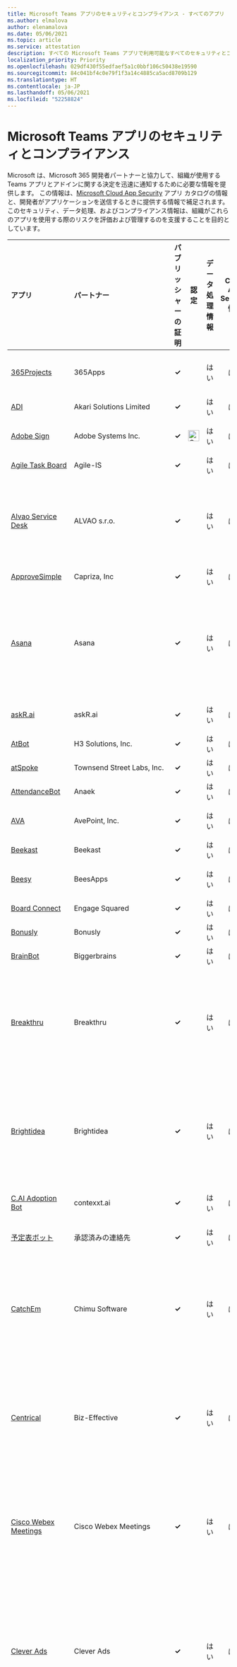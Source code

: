 ```yaml
---
title: Microsoft Teams アプリのセキュリティとコンプライアンス - すべてのアプリ
ms.author: elmalova
author: elenamalova
ms.date: 05/06/2021
ms.topic: article
ms.service: attestation
description: すべての Microsoft Teams アプリで利用可能なすべてのセキュリティとコンプライアンスの情報。
localization_priority: Priority
ms.openlocfilehash: 029df430f55edfaef5a1c0bbf106c50438e19590
ms.sourcegitcommit: 84c041bf4c0e79f1f3a14c4885ca5acd8709b129
ms.translationtype: HT
ms.contentlocale: ja-JP
ms.lasthandoff: 05/06/2021
ms.locfileid: "52258824"
---
```

# <a name="microsoft-teams-app-security-and-compliance"></a>Microsoft Teams アプリのセキュリティとコンプライアンス

Microsoft は、Microsoft 365 開発者パートナーと協力して、組織が使用する Teams アプリとアドインに関する決定を迅速に通知するために必要な情報を提供します。 この情報は、[Microsoft Cloud App Security](https://www.microsoft.com/ja-JP/enterprise-mobility-security/cloud-app-security) アプリ カタログの情報と、開発者がアプリケーションを送信するときに提供する情報で補足されます。 このセキュリティ、データ処理、およびコンプライアンス情報は、組織がこれらのアプリを使用する際のリスクを評価および管理するのを支援することを目的としています。

| **アプリ** | **パートナー** | **パブリッシャーの証明** | **認定** | **データ処理情報** | **Cloud App Security 情報**  | **アプリの機能** |
|:--------|:------------|:----------------------:|:-------------:|:-----------------------------:|:----------------------------------:|:---------------------|
| [365Projects](./365apps-365projects.md) | 365Apps | **✓** |  | はい | はい | タブ、コネクタ |
| [ADI](./akari-solutions-limited-adi.md) | Akari Solutions Limited | **✓** |  | はい | はい | ボット |
| [Adobe Sign](./adobe-systems-inc-sign.md) | Adobe Systems Inc. | **✓** | <img alt="Certified application badge" src="../media/certified-badge.png" height="25" width="25" /> | はい | はい | ボット、タブ |
| [Agile Task Board](./agile-is-task-board.md) | Agile-IS | **✓** |  | はい | はい | タブ |
| [Alvao Service Desk](./alvao-sro-service-desk.md) | ALVAO s.r.o. | **✓** |  | はい | はい | ボット、メッセージングの拡張機能 |
| [ApproveSimple](./capriza-inc-approvesimple.md) | Capriza, Inc | **✓** |  | はい | はい | ボット |
| [Asana](./asana.md) | Asana | **✓** |  | はい | はい | ボット、タブ、メッセージングの拡張機能 |
| [askR.ai](./askrai.md) | askR.ai | **✓** |  | はい | はい | ボット、タブ |
| [AtBot](./h3-solutions-inc-atbot.md) | H3 Solutions, Inc. | **✓** |  | はい | はい | ボット |
| [atSpoke](./townsend-street-labs-inc-atspoke.md) | Townsend Street Labs, Inc. | **✓** |  | はい | はい | ボット |
| [AttendanceBot](./anaek-attendancebot.md) | Anaek | **✓** |  | はい | はい | ボット |
| [AVA](./avepoint-inc-ava.md) | AvePoint, Inc. | **✓** |  | はい | はい | ボット、タブ |
| [Beekast](./beekast.md) | Beekast | **✓** |  | はい | はい | タブ |
| [Beesy](./beesapps-beesy.md) | BeesApps | **✓** |  | はい | はい | ボット、タブ |
| [Board Connect](./engage-squared-board-connect.md) | Engage Squared | **✓** |  | はい | はい | タブ |
| [Bonusly](./bonusly.md) | Bonusly | **✓** |  | はい | はい | ボット |
| [BrainBot](./biggerbrains-brainbot.md) | Biggerbrains | **✓** |  | はい | はい | ボット |
| [Breakthru](./breakthru.md) | Breakthru | **✓** |  | はい | はい | ボット、タブ、メッセージングの拡張機能 |
| [Brightidea](./brightidea.md) | Brightidea | **✓** |  | はい | はい | ボット、タブ、メッセージングの拡張機能 |
| [C.AI Adoption Bot](./contexxtai-cai-adoption-bot.md) | contexxt.ai | **✓** |  | はい | はい | ボット、タブ |
| [予定表ボット](./approved-contact-calendar-bot.md) | 承認済みの連絡先 | **✓** |  | はい | はい | ボット、タブ |
| [CatchEm](./chimu-software-catchem.md) | Chimu Software | **✓** |  | はい | はい | ボット、タブ、メッセージングの拡張機能 |
| [Centrical](./biz-effective-centrical.md) | Biz-Effective | **✓** |  | はい | はい | ボット、タブ、メッセージングの拡張機能 |
| [Cisco Webex Meetings](./cisco-webex-meetings.md) | Cisco Webex Meetings | **✓** |  | はい | はい | ボット、タブ、メッセージングの拡張機能 |
| [Clever Ads](./clever-ads.md) | Clever Ads | **✓** |  | はい | はい | ボット、タブ、メッセージングの拡張機能、コネクタ |
| [Cloverpop](./cloverpop.md) | Cloverpop | **✓** |  | はい | はい | ボット、タブ、メッセージングの拡張機能 |
| [COCO](./hexaware-technologies-ltd-coco.md) | Hexaware Technologies Ltd. | **✓** | <img alt="Certified application badge" src="../media/certified-badge.png" height="25" width="25" /> | はい | はい | ボット、タブ |
| [Conferences i/o](./conferences-io.md) | Conferences i/o | **✓** |  | はい | はい | タブ |
| [コンタクト センター](./landis-technologies-llc-contact-center.md) | Landis Technologies LLC | **✓** |  | はい | はい | タブ |
| [DBit](./diamondsoft-solutions-llc-dbit.md) | Diamondsoft Solutions, LLC | **✓** |  | はい | はい | ボット、タブ、メッセージングの拡張機能 |
| [DisasterTech DICE](./disastertech-dice.md) | DisasterTech | **✓** |  | はい | はい | タブ |
| [Droplr](./droplr.md) | Droplr | **✓** |  | はい | はい | ボット、タブ、メッセージングの拡張機能 |
| [Dynamic Signal](./dynamic-signal.md) | Dynamic Signal | **✓** |  | はい | はい | ボット、タブ |
| [Easy Projects](./logic-software-inc-easy-projects.md) | Logic Software Inc. | **✓** |  | はい | はい | ボット、メッセージングの拡張機能 |
| [ecBooking](./expert-systems-ivrasia-coltd-ecbooking.md) | Expert Systems IVR(Asia) Co.Ltd. | **✓** |  | はい | はい | タブ |
| [EdMill](./my-serious-game-edmill.md) | My-Serious-Game | **✓** |  | はい | はい | タブ |
| [elmah.io](./elmahio.md) | elmah.io | **✓** |  | はい | はい | コネクタ |
| [Email TeamMate](./harmonie-email-teammate.md) | harmon.ie | **✓** |  | はい | はい | ボット、メッセージングの拡張機能 |
| [Empuls](./empuls.md) | Empuls | **✓** |  | はい | はい | ボット、メッセージングの拡張機能 |
| [EngageWith](./springrole-engagewith.md) | SpringRole | **✓** |  | はい | はい | ボット |
| [Evernote](./evernote.md) | Evernote | **✓** |  | はい | はい | ボット、タブ、メッセージングの拡張機能 |
| [Evocom](./evocom-informationssysteme-gmbh.md) | Evocom Informationssysteme GmbH | **✓** |  | はい | はい | タブ |
| [ezTeam](./enterprizid-inc-ezteam.md) | EnterprizID Inc | **✓** |  | はい | はい | ボット、タブ |
| [FormMachines](./enterprise-digital-machines-formmachines.md) | Enterprise Digital Machines | **✓** |  | はい | はい | タブ、コネクタ |
| [Freehand by InVision](./invision-app-freehand-by.md) | InVision アプリ | **✓** |  | はい | はい | タブ |
| [Freshdesk](./freshworks-inc-freshdesk.md) | Freshworks INC | **✓** |  | はい | はい | ボット |
| [Fusion Remote](./jujo-inc-fusion-remote.md) | Jujo Inc. | **✓** |  | はい | はい | ボット |
| [Go1](./go1.md) | Go1 | **✓** |  | はい | はい | ボット、タブ、メッセージングの拡張機能 |
| [Goodera](./goodera.md) | Goodera | **✓** |  | はい | はい | ボット、メッセージングの拡張機能 |
| [Google Analytics Insights](./freevolut-ltd-google-analytics-insights.md) | Freevolut LTD | **✓** |  | はい | はい | コネクタ |
| [Guru](./guru-technologies.md) | Guru Technologies | **✓** |  | はい | はい | ボット、メッセージングの拡張機能 |
| [HeyTaco!](./heytaco!.md) | HeyTaco! | **✓** |  | はい | はい | ボット、タブ |
| [Hi5](./hi5technologies-hi5.md) | Hi5Technologies | **✓** |  | はい | はい | ボット、タブ、メッセージングの拡張機能 |
| [Hibob](./hibob-inc.md) | Hibob Inc. | **✓** |  | はい | はい | ボット |
| [HighSide](./highside-inc.md) | HighSide, Inc | **✓** |  | はい | はい | ボット、メッセージングの拡張機能 |
| [Hoylu](./hoylu.md) | Hoylu | **✓** |  | はい | はい | タブ |
| [HunchBuzz](./hunchbuzz.md) | HunchBuzz | **✓** |  | はい | はい | タブ、コネクタ |
| [Hyperproof](./hyperproof.md) | Hyperproof | **✓** |  | はい | はい | ボット |
| [IndustryIntel](./industry-intelligence-team-industryintel.md) | Industry Intelligence Team | **✓** |  | はい | はい | ボット、タブ、メッセージングの拡張機能 |
| [InStation](./developers-invillia-instation.md) | Developers Invillia | **✓** |  | はい | はい | タブ |
| [Jetdocs](./jetdocs.md) | Jetdocs | **✓** |  | はい | はい | ボット、タブ |
| [Jira Cloud](./atlassian-jira-cloud.md) | Atlassian | **✓** |  | はい | はい | ボット、タブ、メッセージングの拡張機能、コネクタ |
| [Jive Communications](./jive-by-logmein-inc-communications.md) | Jive by LogMeIn Inc. | **✓** |  | はい | はい | ボット、タブ、メッセージングの拡張機能 |
| [Karma](./sliday-ltd-karma.md) | Sliday LTD | **✓** |  | はい | はい | ボット、タブ、メッセージングの拡張機能 |
| [Klaxoon](./klaxoon.md) | Klaxoon | **✓** |  | はい | はい | ボット、タブ、メッセージングの拡張機能 |
| [Kronos](./kronos-inc.md) | Kronos, Inc. | **✓** |  | はい | はい | ボット、タブ |
| [Kudozza](./survivef5-gmbh-kudozza.md) | surviveF5 GmbH | **✓** |  | はい | はい | ボット、タブ、メッセージングの拡張機能 |
| [LawToolBox](./lawtoolboxcom-inc-lawtoolbox.md) | LawToolBox.com Inc. | **✓** |  | はい | はい | ボット、タブ、メッセージングの拡張機能 |
| [Learn](./witivio-learn.md) | Witivio | **✓** |  | はい | はい | ボット、タブ |
| [Leave Request by LTAPPs](./ltapps-software-coltd-leave-request-by.md) | LTAPPs SOFTWARE CO.,LTD | **✓** |  | はい | はい | タブ |
| [Listy](./information-age-technologies-listy.md) | Information Age Technologies | **✓** |  | はい | はい | タブ |
| [ライブ チャット](./social-intents-live-chat.md) | Social Intents | **✓** |  | はい | はい | ボット、タブ |
| [LMS365](./elearningforce-international-lms365.md) | ELEARNINGFORCE International | **✓** |  | はい | はい | ボット、タブ、メッセージングの拡張機能 |
| [Lucidchart](./lucid-software-lucidchart.md) | Lucid Software | **✓** |  | はい | はい | ボット、タブ、メッセージングの拡張機能 |
| [LuckyDraw](./tony-xia-luckydraw.md) | Tony Xia | **✓** |  | はい | はい | ボット、メッセージングの拡張機能 |
| [MailClark](./mailclark.md) | MailClark | **✓** |  | はい | はい | ボット、タブ、メッセージングの拡張機能 |
| [Medxnote MT](./medxnote-mt.md) | Medxnote | **✓** |  | はい | はい | ボット |
| [MeisterTask](./meisterlabs-gmbh-meistertask.md) | MeisterLabs GmbH | **✓** |  | はい | はい | タブ |
| [MindMeister](./meisterlabs-gmbh-mindmeister.md) | MeisterLabs GmbH | **✓** |  | はい | はい | ボット、タブ、メッセージングの拡張機能、コネクタ |
| [MindMup](./sauf-pompiers-ltd-mindmup.md) | Sauf Pompiers Ltd | **✓** |  | はい | はい | タブ |
| [MIPA - Your Personal Assistant](./iglobe-mipa-your-personal-assistant.md) | iGlobe | **✓** | <img alt="Certified application badge" src="../media/certified-badge.png" height="25" width="25" /> | はい | はい | ボット、タブ、メッセージングの拡張機能 |
| [monday.com](./mondaycom.md) | monday.com | **✓** |  | はい | はい | ボット、タブ、メッセージングの拡張機能 |
| [MURAL](./mural.md) | MURAL | **✓** |  | はい | はい | ボット、タブ、メッセージングの拡張機能 |
| [Mybys](./facilis-mybys.md) | Facilis | **✓** |  | はい | はい | ボット、メッセージングの拡張機能 |
| [MyHub](./avepoint-inc-myhub.md) | AvePoint, Inc. | **✓** | <img alt="Certified application badge" src="../media/certified-badge.png" height="25" width="25" /> | はい | はい | ボット、タブ |
| [MyWorkDrive](./myworkdrive.md) | MyWorkDrive | **✓** |  | はい | はい | タブ |
| [Navo](./regroove-solutions-navo.md) | Regroove Solutions | **✓** |  | はい | はい | タブ |
| [netDocShare](./kl-software-technologies-netdocshare.md) | KL Software Technologies | **✓** |  | はい | はい | タブ |
| [Now Virtual Agent](./servicenow-now-virtual-agent.md) | ServiceNow | **✓** |  | はい | はい | ボット |
| [Nugget](./panviva-nugget.md) | Panviva | **✓** |  | はい | はい | ボット、タブ、メッセージングの拡張機能 |
| [Nulia Works](./nulia-works.md) | Nulia | **✓** |  | はい | はい | タブ、コネクタ |
| [OfficeSpace](./officespace-software.md) | OfficeSpace Software | **✓** |  | はい | はい | ボット |
| [Officevibe](./officevibe.md) | Officevibe | **✓** |  | はい | はい | ボット |
| [Onsight Connect](./librestream-onsight-connect.md) | Librestream | **✓** |  | はい | はい | ボット、タブ、メッセージングの拡張機能 |
| [OpenAgora](./open-agora-openagora.md) | Open Agora | **✓** |  | はい | はい | ボット、タブ |
| [Org@Work](./lundano-org@work.md) | Lundano | **✓** |  | はい | はい | ボット、タブ |
| [Package Notifier](./qburst-technologies-pvt-ltd-package-notifier.md) | QBURST TECHNOLOGIES PVT LTD | **✓** |  | はい | はい | コネクタ |
| [Perfony](./perfony.md) | Perfony | **✓** |  | はい | はい | タブ |
| [Piazza](./piazza.md) | Piazza | **✓** |  | はい | はい | タブ |
| [Planyway Team Calendar](./rubius-planyway-team-calendar.md) | Rubius | **✓** |  | はい | はい | タブ |
| [Polly](./polly.md) | Polly | **✓** |  | はい | はい | ボット、タブ、メッセージングの拡張機能 |
| [Prezi Video](./prezi-video.md) | Prezi | **✓** |  | はい | はい | ボット、タブ、メッセージングの拡張機能 |
| [Priority Matrix](./appfluence-inc-priority-matrix.md) | Appfluence Inc | **✓** | <img alt="Certified application badge" src="../media/certified-badge.png" height="25" width="25" /> | はい | はい | ボット、タブ、メッセージングの拡張機能、コネクタ |
| [Prodoscore ProdBot](./prodoscore-prodbot.md) | Prodoscore | **✓** |  | はい | はい | ボット、タブ |
| [Q](./moduleq-q.md) | ModuleQ | **✓** |  | はい | はい | ボット、タブ |
| [qbo](./unscrambl-qbo.md) | Unscrambl | **✓** |  | はい | はい | ボット、タブ、メッセージングの拡張機能 |
| [Qubie](./qubie.md) | Qubie | **✓** |  | はい | はい | ボット、タブ |
| [Quicklinks](./chitchattr-quicklinks.md) | ChitChattr | **✓** |  | はい | はい | タブ |
| [Reach](./livetiles-reach.md) | LiveTiles | **✓** |  | はい | はい | タブ |
| [RememberThis](./tom-morgan-rememberthis.md) | Tom Morgan | **✓** |  | はい | はい | ボット |
| [Remind](./88-ventures-limited-remind.md) | 88 Ventures Limited | **✓** |  | はい | はい | ボット、タブ、メッセージングの拡張機能 |
| [Reminderz](./chitchattr-reminderz.md) | ChitChattr | **✓** |  | はい | はい | ボット、タブ、メッセージングの拡張機能 |
| [Retro](./baltic-amadeus-retro.md) | Baltic Amadeus | **✓** |  | はい | はい | ボット、タブ |
| [RSpace](./researchspace-rspace.md) | ResearchSpace | **✓** |  | はい | はい | タブ |
| [Saberr](./saberr.md) | Saberr | **✓** |  | はい | はい | ボット、タブ |
| [SalesTim](./salestim.md) | SalesTim | **✓** | <img alt="Certified application badge" src="../media/certified-badge.png" height="25" width="25" /> | はい | はい | タブ |
| [ScanBuddy.ai](./moblizeit-llc-scanbuddyai.md) | Moblize.it LLC | **✓** |  | はい | はい | ボット |
| [ScrumGenius](./scrumgenius.md) | ScrumGenius | **✓** |  | はい | はい | ボット、タブ |
| [SecretaryBot](./mysecretary-secretarybot.md) | MySecretary | **✓** |  | はい | はい | ボット、タブ |
| [Sensei Labs Conductor](./sensei-labs-inc-conductor.md) | Sensei Labs Inc. | **✓** |  | はい | はい | ボット、タブ、コネクタ |
| [Sentry](./sentry.md) | Sentry | **✓** |  | はい | はい | ボット |
| [ServiceDesk Plus Cloud](./zoho-corporation-private-limited-servicedesk-plus-cloud.md) | Zoho Corporation Private Limited | **✓** |  | はい | はい | ボット、タブ、メッセージングの拡張機能 |
| [Sheetgo](./sheetgo-europe-sl.md) | SHEETGO EUROPE SL | **✓** |  | はい | はい | タブ |
| [Shortlinks](./chitchattr-shortlinks.md) | ChitChattr | **✓** |  | はい | はい | ボット、タブ、メッセージングの拡張機能 |
| [SIGNL4](./derdack-signl4.md) | Derdack SIGNL4 | **✓** |  | はい | はい | ボット |
| [Simple In/Out](./simply-made-apps-inc-simple-inout.md) | Simply Made Apps, Inc. | **✓** |  | はい | はい | タブ、コネクタ |
| [Site24x7](./zoho-corporation-private-limited-site24x7.md) | Zoho Corporation Private Limited | **✓** |  | はい | はい | ボット、タブ、コネクタ |
| [Skillate](./skillate-laboratories-pvt-ltd.md) | Skillate Laboratories Pvt. Ltd. | **✓** |  | はい | はい | ボット、タブ、コネクタ |
| [Skills by Pipe9](./pipe9com-skills-by-pipe9.md) | Pipe9.com | **✓** |  | はい | はい | タブ |
| [SkyPoint Cloud](./skypoint-cloud-inc.md) | SkyPoint Cloud Inc. | **✓** |  | はい | はい | ボット |
| [Slido](./slido.md) | Slido | **✓** |  | はい | はい | ボット、タブ |
| [Smart Connect for Jira](./yasoon-gmbh-smart-connect-for-jira.md) | yasoon GmbH | **✓** |  | はい | はい | ボット、メッセージングの拡張機能 |
| [SMART Learning Suite](./smart-technologies-ulc-learning-suite.md) | SMART Technologies ULC | **✓** |  | はい | はい | タブ |
| [Smartnotation](./smartnotation-bv.md) | Smartnotation B.V. | **✓** |  | はい | はい | タブ、コネクタ |
| [Smartsheet](./smartsheet.md) | Smartsheet | **✓** |  | はい | はい | ボット、タブ |
| [SmartWork](./smartwork-of-intumit.md) | SmartWork of Intumit | **✓** |  | はい | はい | ボット、タブ |
| [SmileBack](./smileback.md) | SmileBack | **✓** |  | はい | はい | コネクタ |
| [Soapbox](./soapbox.md) | Soapbox | **✓** |  | はい | はい | ボット、タブ |
| [Spinify](./spinify.md) | Spinify | **✓** |  | はい | はい | ボット、タブ |
| [Teams のスタックオーバーフロー](./stack-overflow-for-teams.md) | スタックオーバーフロー | **✓** |  | はい | はい | ボット、タブ、メッセージングの拡張機能 |
| [Standup Alice](./bao-le-duc-standup-alice.md) | Bao Le Duc | **✓** |  | はい | はい | ボット |
| [StarLeaf](./starleaf.md) | StarLeaf | **✓** |  | はい | はい | ボット、メッセージングの拡張機能 |
| [StealthMail](./stealthmail-software-ltd.md) | Stealthmail Software Ltd | **✓** |  | はい | はい | タブ |
| [Streem](./streem.md) | Streem | **✓** |  | はい | はい | ボット |
| [Studi.ly](./inlogic-office-store-studily.md) | inLogic-Office Store | **✓** |  | はい | はい | タブ |
| [SurveyMonkey](./surveymonkey.md) | SurveyMonkey | **✓** |  | はい | はい | ボット、タブ、メッセージングの拡張機能、コネクタ |
| [SurveySparrow](./admin@surveysparrowcom-surveysparrow.md) | admin@surveysparrow.com | **✓** |  | はい | はい | ボット |
| [Sympli](./sympli-llc.md) | Sympli, LLC | **✓** |  | はい | はい | ボット、メッセージングの拡張機能 |
| [TackleBox](./insiten-tacklebox.md) | Insiten | **✓** |  | はい | はい | タブ、コネクタ |
| [Talla](./talla-inc.md) | Talla Inc. | **✓** |  | はい | はい | ボット、タブ |
| [Talview Interviews](./talview-inc-interviews.md) | Talview Inc | **✓** |  | はい | はい | タブ |
| [TaskList](./limestat-inc-tasklist.md) | LimeStat, Inc | **✓** |  | はい | はい | ボット |
| [Teamhood](./eylean-uab-teamhood.md) | Eylean, UAB | **✓** |  | はい | はい | ボット、メッセージングの拡張機能 |
| [TeamMate by ChitChattr](./chitchattr-teammate-by.md) | ChitChattr | **✓** |  | はい | はい | ボット、タブ |
| [TeamMood](./power-up-conseil-teammood.md) | Power Up Conseil | **✓** |  | はい | はい | ボット |
| [Teams Manager](./solutions2share-gmbh-teams-manager.md) | Solutions2Share GmbH | **✓** |  | はい | はい | ボット、タブ |
| [TeamsChamp](./teamschamp.md) | TeamsChamp | **✓** |  | はい | はい | タブ |
| [TeamSticker by Communitio](./communitio-corporation-teamsticker-by.md) | Communitio Corporation | **✓** |  | はい | はい | ボット、タブ、メッセージングの拡張機能 |
| [Template Chooser](./officeatwork-template-chooser.md) | officeatwork | **✓** | <img alt="Certified application badge" src="../media/certified-badge.png" height="25" width="25" /> | はい | はい | タブ |
| [Text](./approved-contact-text.md) | 承認済みの連絡先 | **✓** |  | はい | はい | ボット、タブ |
| [Tikit](./cireson-tikit.md) | Cireson | **✓** |  | はい | はい | ボット、メッセージングの拡張機能 |
| [timeghost](./kollisch-gmbh-timeghost.md) | K&#246;llisch GmbH | **✓** |  | はい | はい | タブ |
| [TINYpulse](./tinypulse.md) | TINYpulse | **✓** |  | はい | はい | ボット、コネクタ |
| [Tribute](./tribute-co.md) | Tribute Co. | **✓** |  | はい | はい | タブ |
| [Trivia](./springworks-hr-tech-trivia.md) | Springworks HR Tech | **✓** |  | はい | はい | ボット、タブ |
| [Trivie](./trivie-inc.md) | Trivie, Inc. | **✓** |  | はい | はい | タブ |
| [Tryane Analytics](./tryane-analytics.md) | Tryane | **✓** |  | はい | はい | タブ |
| [Vacation Tracker](./vacation-tracker.md) | Vacation Tracker | **✓** |  | はい | はい | ボット、タブ |
| [Viima](./viima-solutions-oy.md) | Viima Solutions Oy | **✓** |  | はい | はい | タブ |
| [VisualSP](./visualsp.md) | VisualSP | **✓** |  | はい | はい | ボット、タブ、メッセージングの拡張機能、コネクタ |
| [Webex Call](./cisco-webex-call.md) | Cisco | **✓** |  | はい | はい | ボット、タブ、メッセージングの拡張機能 |
| [Wide Ideas](./wide-ideas.md) | Wide Ideas | **✓** |  | はい | はい | ボット、タブ |
| [Woobot](./woobot.md) | Woobot | **✓** |  | はい | はい | ボット、タブ、メッセージングの拡張機能 |
| [WorkDay](./workday.md) | Workday | **✓** |  | はい | はい | ボット |
| [Wrike](./wrike-inc.md) | Wrike Inc. | **✓** | <img alt="Certified application badge" src="../media/certified-badge.png" height="25" width="25" /> | はい | はい | ボット、タブ、メッセージングの拡張機能 |
| [Wunder365](./jiji-technologies-pvt-ltd-wunder365.md) | JiJi Technologies Pvt Ltd | **✓** |  | はい | はい | ボット、タブ、メッセージングの拡張機能 |
| [Yeeflow](./akmii-yeeflow.md) | Akmii | **✓** |  | はい | はい | ボット、タブ |
| [Zoho CRM](./zoho-corporation-pvt-ltd-crm.md) | Zoho Corporation Pvt Ltd | **✓** |  | はい | はい | ボット、タブ、メッセージングの拡張機能 |
| [Zoho Desk](./zoho-corporation-private-limited-desk.md) | Zoho Corporation Private Limited | **✓** |  | はい | はい | タブ、コネクタ |
| [Zoho Notebook](./zoho-corporation-private-limited-notebook.md) | Zoho Corporation Private Limited | **✓** |  | はい | はい | タブ |
| [Zoho Projects](./zoho-corporation-private-limited-projects.md) | Zoho Corporation Private Limited | **✓** |  | はい | はい | ボット、タブ、メッセージングの拡張機能 |
| [Zoho Sign](./zoho-corporation-private-limited-sign.md) | Zoho Corporation Private Limited | **✓** |  | はい | はい | タブ |
| [Zoho Sprints](./zoho-corporation-private-limited-sprints.md) | Zoho Corporation Private Limited | **✓** |  | はい | はい | タブ |
| [Zoom.ai Meeting Assistant](./zoomai-inc-meeting-assistant.md) | Zoom.ai Inc | **✓** |  | はい | はい | ボット、タブ、コネクタ |
